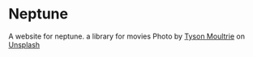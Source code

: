 # Neptune
A website for neptune. a library for movies
Photo by <a href="https://unsplash.com/@tysonmoultrie?utm_content=creditCopyText&utm_medium=referral&utm_source=unsplash">Tyson Moultrie</a> on <a href="https://unsplash.com/photos/the-beatles-vinyl-record-sleeve-BQTHOGNHo08?utm_content=creditCopyText&utm_medium=referral&utm_source=unsplash">Unsplash</a>